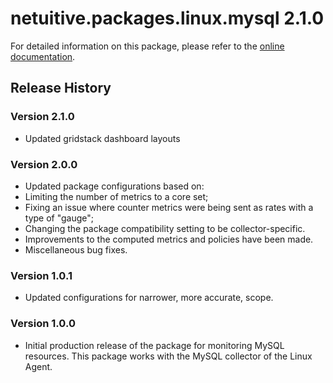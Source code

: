 # netuitive.packages.linux.mysql 2.1.0

For detailed information on this package, please refer to the [online documentation](https://help.netuitive.com/Content/Integrations/my_sql.htm).

## Release History

### Version 2.1.0

* Updated gridstack dashboard layouts

### Version 2.0.0

* Updated package configurations based on: 
 * Limiting the number of metrics to a core set;
 * Fixing an issue where counter metrics were being sent as rates with a type of "gauge";
 * Changing the package compatibility setting to be collector-specific. 
* Improvements to the computed metrics and policies have been made.
* Miscellaneous bug fixes.

### Version 1.0.1

* Updated configurations for narrower, more accurate, scope.

### Version 1.0.0

* Initial production release of the package for monitoring MySQL resources.  This package works with the MySQL collector of the Linux Agent.
